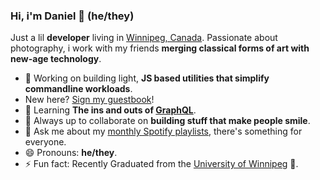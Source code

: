 ### Hi, i'm Daniel 👋 __(he/they)__
Just a lil **developer** living in [Winnipeg, Canada](https://www.google.com/maps/place/Winnipeg,+MB/@49.8539272,-97.4324,10z/data=!3m1!4b1!4m5!3m4!1s0x52ea73fbf91a2b11:0x2b2a1afac6b9ca64!8m2!3d49.895136!4d-97.1383744). Passionate about photography, i work with my friends **merging classical forms of art with new-age technology**. 

- 🔭 Working on building light, **JS based utilities that simplify commandline workloads**.
- New here? [Sign my guestbook](https://github.com/DanielTamkin/DanielTamkin/issues/new?template=Guestbook_entry.md)!
- 🌱 Learning **The ins and outs of [GraphQL](https://graphql.org/)**.
- 👯 Always up to collaborate on **building stuff that make people smile**.
- 💬 Ask me about my [monthly Spotify playlists](https://open.spotify.com/playlist/4yIg1FWeyLyTvMbHomIcjW?si=KWhCeZ9sSGG4XbadjK93cg), there's something for everyone.
- 😄 Pronouns: **he/they**.
- ⚡ Fun fact: Recently Graduated from the [University of Winnipeg](https://www.uwinnipeg.ca/) 🎉.

<!--
**DanielTamkin/DanielTamkin** is a ✨ _special_ ✨ repository because its `README.md` (this file) appears on your GitHub profile.

Here are some ideas to get you started:

-->
